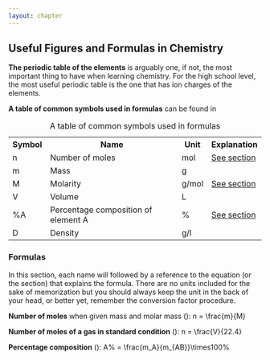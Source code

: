 ```yaml
---
layout: chapter
---
```

## Useful Figures and Formulas in Chemistry
**The periodic table of the elements** is arguably one, if not, the most important thing to have when learning chemistry. For the high school level, the most useful periodic table is the one that has ion charges of the elements.

**A table of common symbols used in formulas** can be found in <a href="#tab-c0"></a>
<table id="tab-c0">
    <caption>A table of common symbols used in formulas</caption>
    <tr>
        <th>Symbol</th>
        <th>Name</th>
        <th>Unit</th>
        <th>Explanation</th>
    </tr>
    <tr>
        <td>n</td>
        <td>Number of moles</td>
        <td>mol</td>
        <td><a href="#sec-c-mole">See section</a></td>
    </tr>
    <tr>
        <td>m</td>
        <td>Mass</td>
        <td>g</td>
        <td></td>
    </tr>
    <tr>
        <td>M</td>
        <td>Molarity</td>
        <td>g/mol</td>
        <td><a href="#sec-c-mole">See section</a></td>
    </tr>
    <tr>
        <td>V</td>
        <td>Volume</td>
        <td>L</td>
        <td></td>
    </tr>
    <tr>
        <td>%A</td>
        <td>Percentage composition of element A</td>
        <td>%</td>
        <td><a href="#sec-c-composition">See section</a></td>
    </tr>
    <tr>
        <td>D</td>
        <td>Density</td>
        <td>g/l</td>
        <td></td>
    </tr>
</table>

### Formulas
In this section, each name will followed by a reference to the equation (or the section) that explains the formula. There are no units included for the sake of memorization but you should always keep the unit in the back of your head, or better yet, remember the conversion factor procedure.

**Number of moles** when given mass and molar mass (<a href="#eq-c-mol"></a>):
<eq> n = \frac{m}{M} </eq>

**Number of moles of a gas in standard condition** (<a href="#eq-c-mol-in-gas"></a>):
<eq> n = \frac{V}{22.4} </eq>

**Percentage composition** (<a href="#eq-c-percentage-composition"></a>):
<eq>
    A\% = \frac{m_A}{m_{AB}}\times100\%
</eq>